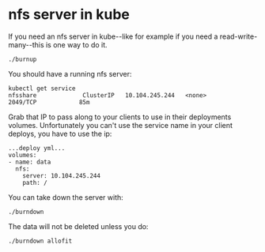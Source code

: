 # nfs server in kube

If you need an nfs server in kube--like for example if you need a read-write-many--this is one way to do it.

    ./burnup

You should have a running nfs server:

    kubectl get service 
    nfsshare             ClusterIP   10.104.245.244   <none>        2049/TCP            85m

Grab that IP to pass along to your clients to use in their deployments volumes. Unfortunately you can't use the service name in your client deploys, you have to use the ip:

    ...deploy yml...
    volumes:
    - name: data
      nfs: 
        server: 10.104.245.244
        path: /


You can take down the server with:

    ./burndown 


The data will not be deleted unless you do:

    ./burndown allofit




